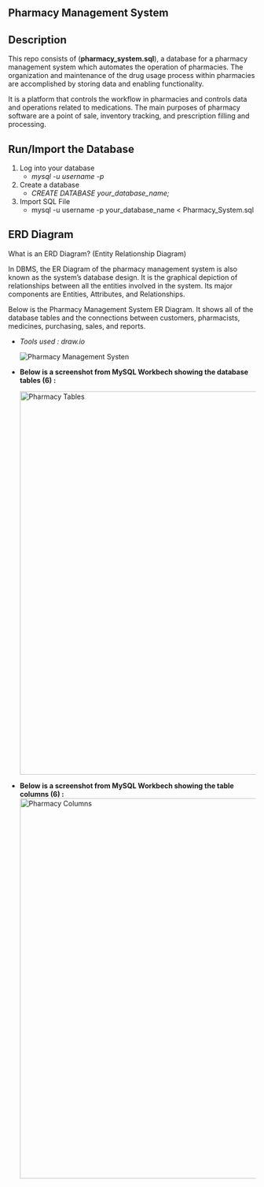 ## Pharmacy Management System 

## Description
This repo consists of (**pharmacy_system.sql**), a database for a pharmacy management system which automates the operation of pharmacies. 
The organization and maintenance of the drug usage process within pharmacies are accomplished by storing data and enabling functionality.

It is a platform that controls the workflow in pharmacies and controls data and operations related to medications. 
The main purposes of pharmacy software are a point of sale, inventory tracking, and prescription filling and processing.

## Run/Import the Database
1. Log into your database 
    - _mysql -u username -p_
2. Create a database
    - _CREATE DATABASE your_database_name;_  
3. Import SQL File
   - mysql -u username -p your_database_name < Pharmacy_System.sql

## ERD Diagram
What is an ERD Diagram? (Entity Relationship Diagram)

In DBMS, the ER Diagram of the pharmacy management system is also known as the system’s database design. 
It is the graphical depiction of relationships between all the entities involved in the system. Its major components are Entities, Attributes, and Relationships.

Below is the Pharmacy Management System ER Diagram. It shows all of the database tables and the connections between customers, pharmacists, medicines, purchasing, sales, and reports.
  - _Tools used : draw.io_

    ![Pharmacy Management Systen](https://github.com/user-attachments/assets/7154dfa5-18a3-435e-8696-9e5cc68a814c)
  - **Below is a screenshot from MySQL Workbech showing the database tables (6) :**

    <img width="778" alt="Pharmacy Tables" src="https://github.com/user-attachments/assets/d7890947-7a52-47ae-b876-79a27e48a45c" />

  - **Below is a screenshot from MySQL Workbech showing the table columns (6) :**
    <img width="772" alt="Pharmacy Columns" src="https://github.com/user-attachments/assets/3046cd84-58d6-4c19-a35c-805bdb9d8444" />


